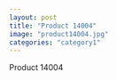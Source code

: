 ```yaml
---
layout: post
title: "Product 14004"
image: "product14004.jpg"
categories: "category1"
---
```

Product 14004

